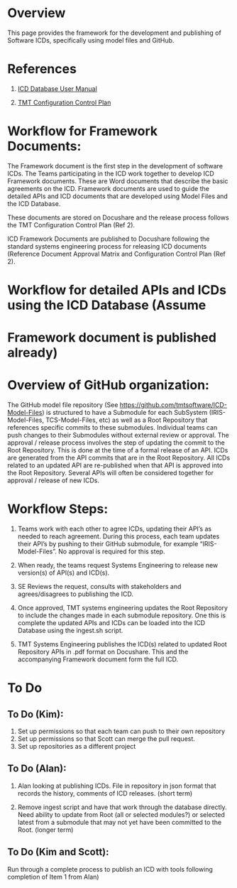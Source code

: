 # Overview
This page provides the framework for the development and publishing of 
Software ICDs, specifically using model files and GitHub.

# References
1. [ICD Database User Manual](https://docushare.tmt.org/docushare/dsweb/Get/Document-50189/OSW%20TN018-ICDDatabaseUserManual_REL01.pdf)  

2. [TMT Configuration Control Plan](https://docushare.tmt.org/docushare/dsweb/View/Document-601/TMTConfigControlPlan.docx)

# Workflow for Framework Documents:
The Framework document is the first step in the development of software
ICDs. The Teams participating in the ICD work together to develop ICD
Framework documents. These are Word documents that describe the basic
agreements on the ICD. Framework documents are used to guide the
detailed APIs and ICD documents that are developed using Model Files and
the ICD Database.  

These documents are stored on Docushare and the
release process follows the TMT Configuration Control Plan (Ref 2).

ICD Framework Documents are published to Docushare following the
standard systems engineering process for releasing ICD documents
(Reference Document Approval Matrix and Configuration Control Plan (Ref 2).

# Workflow for detailed APIs and ICDs using the ICD Database (Assume
# Framework document is published already)

# Overview of GitHub organization:
The GitHub model file repository (See
https://github.com/tmtsoftware/ICD-Model-Files) is structured to have a
Submodule for each SubSystem (IRIS-Model-Files, TCS-Model-Files, etc) as
well as a Root Repository that references specific commits to these
submodules.  Individual teams can push changes to their Submodules
without external review or approval. The approval / release process
involves the step of updating the commit to the Root Repository. This is
done at the time of a formal release of an API.  ICDs are generated from
the API commits that are in the Root Repository.  All ICDs related to an
updated API are re-published when that API is approved into the Root
Repository.  Several APIs will often be considered together for approval
/ release of new ICDs.

# Workflow Steps:
1. Teams work with each other to agree ICDs, updating their API’s as
needed to reach agreement. During this process, each team updates their
API’s by pushing to their GitHub submodule, for example
“IRIS-Model-Files”.  No approval is required for this step.

2. When ready, the teams request Systems Engineering to release new
version(s) of API(s) and ICD(s).

3. SE Reviews the request, consults with stakeholders and
agrees/disagrees to publishing the ICD.

4. Once approved, TMT systems engineering updates the Root Repository to
include the changes made in each submodule repository.  One this is
complete the updated APIs and ICDs can be loaded into the ICD Database
using the ingest.sh script.

5. TMT Systems Engineering publishes the ICD(s) related to updated Root
Repository APIs in .pdf format on Docushare.  This and the accompanying
Framework document form the full ICD.

# To Do 
## To Do (Kim):
1. Set up permissions so that each team can push to their own repository
2. Set up permissions so that Scott can merge the pull request.
3. Set up repositories as a different project

## To Do (Alan):
1. Alan looking at publishing ICDs.  File in repository in json format
that records the history, comments of ICD releases.  (short term)

2. Remove ingest
script and have that work through the database directly.  Need ability
to update from Root (all or selected modules?) or selected latest from a
submodule that may not yet have been committed to the Root. (longer term)

## To Do (Kim and Scott):
Run through a complete process to publish an ICD with tools following completion of Item 1 from Alan)